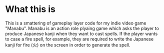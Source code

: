 # What this is
This is a smattering of gameplay layer code for my indie video game "Manabu".  Manabu is an action role plyaing game which asks the player 
to produce Japanese kanji when they want to cast spells.  If the player wants to case a fire spell, for example, they are required to write 
the Japanese kanji for fire (火) on the screen in order to generate the spell.  
